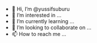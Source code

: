 - 👋 Hi, I’m @yussifsuburu
- 👀 I’m interested in ...
- 🌱 I’m currently learning ...
- 💞️ I’m looking to collaborate on ...
- 📫 How to reach me ...

<!---
yussifsuburu/yussifsuburu is a ✨ special ✨ repository because its `README.md` (this file) appears on your GitHub profile.
You can click the Preview link to take a look at your changes.
--->
